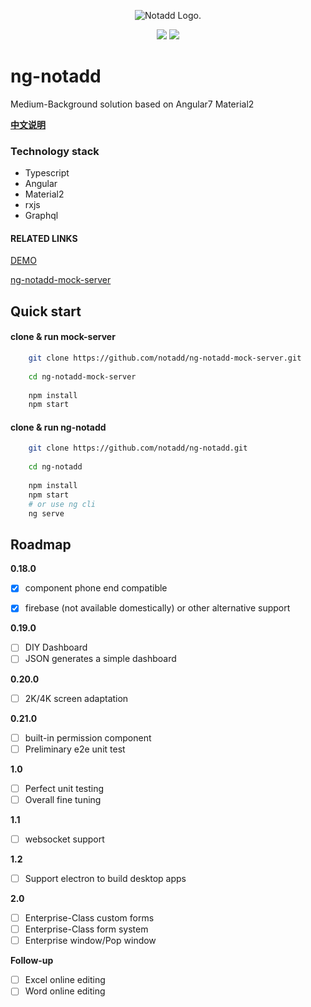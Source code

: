 
<p align="center"><img src="https://www.notadd.com/src/notado_logo420x96.svg" alt="Notadd Logo."></p>
<p align="center">
<a href="https://jq.qq.com/?_wv=1027&k=5qVzRh4" title="Notadd 官方技术交流群"><img src="https://img.shields.io/badge/QQ%20Group-321735506-6782d6.svg?style=flat-square"></a>
<a href="https://travis-ci.org/notadd/ng-notadd" title="Build Status"><img src="https://img.shields.io/travis/notadd/ng-notadd/master.svg?style=flat-square"></a>
</p>


# ng-notadd

Medium-Background solution based on Angular7 Material2


**[中文说明](README_zh.md)**


### Technology stack

- Typescript
- Angular
- Material2
- rxjs
- Graphql

#### RELATED LINKS

[DEMO](https://ng-notadd.notadd.net/)

[ng-notadd-mock-server](https://github.com/notadd/ng-notadd-mock-server)

## Quick start

#### clone & run mock-server
```bash
    git clone https://github.com/notadd/ng-notadd-mock-server.git
    
    cd ng-notadd-mock-server
    
    npm install
    npm start
```

#### clone & run ng-notadd
```bash
    git clone https://github.com/notadd/ng-notadd.git
     
    cd ng-notadd
     
    npm install
    npm start
    # or use ng cli
    ng serve
```

## Roadmap

**0.18.0**
- [x] component phone end compatible
- [x] firebase (not available domestically) or other alternative support


**0.19.0**
- [ ] DIY Dashboard
- [ ] JSON generates a simple dashboard

**0.20.0**
- [ ] 2K/4K screen adaptation

**0.21.0**
- [ ] built-in permission component
- [ ] Preliminary e2e unit test

**1.0**
- [ ] Perfect unit testing
- [ ] Overall fine tuning

**1.1**
- [ ] websocket support

**1.2**
- [ ] Support electron to build desktop apps

**2.0**
- [ ] Enterprise-Class custom forms
- [ ] Enterprise-Class form system
- [ ] Enterprise window/Pop window

**Follow-up**

- [ ] Excel online editing 
- [ ] Word online editing
